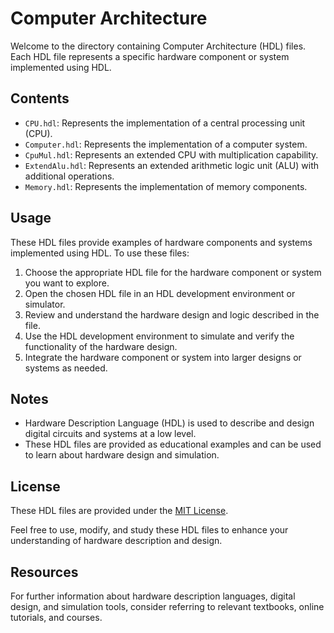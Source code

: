 # Computer Architecture

Welcome to the directory containing Computer Architecture (HDL) files. Each HDL file represents a specific hardware component or system implemented using HDL.

## Contents

- `CPU.hdl`: Represents the implementation of a central processing unit (CPU).
- `Computer.hdl`: Represents the implementation of a computer system.
- `CpuMul.hdl`: Represents an extended CPU with multiplication capability.
- `ExtendAlu.hdl`: Represents an extended arithmetic logic unit (ALU) with additional operations.
- `Memory.hdl`: Represents the implementation of memory components.

## Usage

These HDL files provide examples of hardware components and systems implemented using HDL. To use these files:

1. Choose the appropriate HDL file for the hardware component or system you want to explore.
2. Open the chosen HDL file in an HDL development environment or simulator.
3. Review and understand the hardware design and logic described in the file.
4. Use the HDL development environment to simulate and verify the functionality of the hardware design.
5. Integrate the hardware component or system into larger designs or systems as needed.

## Notes

- Hardware Description Language (HDL) is used to describe and design digital circuits and systems at a low level.
- These HDL files are provided as educational examples and can be used to learn about hardware design and simulation.

## License

These HDL files are provided under the [MIT License](LICENSE).

Feel free to use, modify, and study these HDL files to enhance your understanding of hardware description and design.

## Resources

For further information about hardware description languages, digital design, and simulation tools, consider referring to relevant textbooks, online tutorials, and courses.
